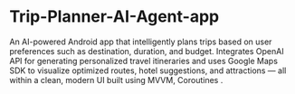 # Trip-Planner-AI-Agent-app
An AI-powered Android app that intelligently plans trips based on user preferences such as destination, duration, and budget. Integrates OpenAI API for generating personalized travel itineraries and uses Google Maps SDK  to visualize optimized routes, hotel suggestions, and attractions — all within a clean, modern UI built using MVVM, Coroutines .
